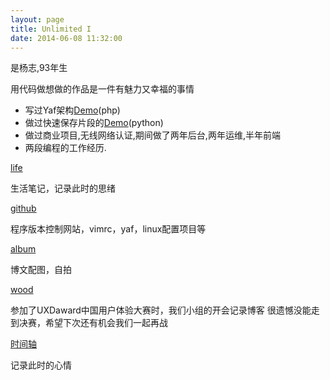 ```yaml
---
layout: page
title: Unlimited I
date: 2014-06-08 11:32:00
---
```


是杨志,93年生

用代码做想做的作品是一件有魅力又幸福的事情

- 写过Yaf架构[Demo](http://cartbyyaf.sinaapp.com/)(php)
- 做过快速保存片段的[Demo](https://paste.sinaapp.com/)(python)
- 做过商业项目,无线网络认证,期间做了两年后台,两年运维,半年前端
- 两段编程的工作经历.


[life](http://life.vastiny.com)

生活笔记，记录此时的思绪

[github](https://github.com/yantze)

程序版本控制网站，vimrc，yaf，linux配置项目等

[album](http://life.vastiny.com/album)

博文配图，自拍

[wood](http://wood.vastiny.com)

参加了UXDaward中国用户体验大赛时，我们小组的开会记录博客
很遗憾没能走到决赛，希望下次还有机会我们一起再战

[时间轴](http://i.vastiny.com)

记录此时的心情

<script>
console.log("%cVastiny","font-family:Arial; font-size:124px; font-weight:bold; color:#bada55; -webkit-text-stroke:1px black;");
</script>
